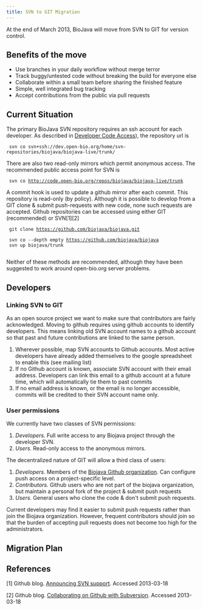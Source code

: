 ```yaml
---
title: SVN to GIT Migration
---
```


At the end of March 2013, BioJava will move from SVN to GIT for version
control.

Benefits of the move
--------------------

-   Use branches in your daily workflow without merge terror
-   Track buggy/untested code without breaking the build for everyone
    else
-   Collaborate within a small team before sharing the finished feature
-   Simple, well integrated bug tracking
-   Accept contributions from the public via pull requests

Current Situation
-----------------

The primary BioJava SVN repository requires an ssh account for each
developer. As described in [Developer Code
Access](http://biojava.org/w/index.php?title=Developer_Code_Access&oldid=5082)),
the repository url is

` svn co svn+ssh://dev.open-bio.org/home/svn-repositories/biojava/biojava-live/trunk/`

There are also two read-only mirrors which permit anonymous access. The
recommended public access point for SVN is

` svn co `[`http://code.open-bio.org/repos/biojava/biojava-live/trunk`](http://code.open-bio.org/repos/biojava/biojava-live/trunk)

A commit hook is used to update a github mirror after each commit. This
repository is read-only (by policy). Although it is possible to develop
from a GIT clone & submit push-requests with new code, none such
requests are accepted. Github repositories can be accessed using either
GIT (recommended) or SVN[1][2]

` git clone `[`https://github.com/biojava/biojava.git`](https://github.com/biojava/biojava.git)

` svn co --depth empty `[`https://github.com/biojava/biojava`](https://github.com/biojava/biojava)  
` svn up biojava/trunk`  
` `

Neither of these methods are recommended, although they have been
suggested to work around open-bio.org server problems.

Developers
----------

### Linking SVN to GIT

As an open source project we want to make sure that contributors are
fairly acknowledged. Moving to github requires using github accounts to
identify developers. This means linking old SVN account names to a
github account so that past and future contributions are linked to the
same person.

1.  Wherever possible, map SVN accounts to Github accounts. Most active
    developers have already added themselves to the google spreadsheet
    to enable this (see mailing list)
2.  If no Github account is known, associate SVN account with their
    email address. Developers can link this email to a github account at
    a future time, which will automatically tie them to past commits
3.  If no email address is known, or the email is no longer accessible,
    commits will be credited to their SVN account name only.

### User permissions

We currently have two classes of SVN permissions:

1.  *Developers.* Full write access to any Biojava project through the
    developer SVN.
2.  *Users.* Read-only access to the anonymous mirrors.

The decentralized nature of GIT will allow a third class of users:

1.  *Developers.* Members of the [Biojava Github
    organization](https://github.com/biojava?tab=members). Can configure
    push access on a project-specific level.
2.  *Contributors.* Github users who are not part of the biojava
    organization, but maintain a personal fork of the project & submit
    push requests
3.  *Users.* General users who clone the code & don't submit push
    requests.

Current developers may find it easier to submit push requests rather
than join the Biojava organization. However, frequent contributors
should join so that the burden of accepting pull requests does not
become too high for the administrators.

Migration Plan
--------------

References
----------

<references/>

[1] Github blog. [Announcing SVN
support](https://github.com/blog/626-announcing-svn-support). Accessed
2013-03-18

[2] Github blog. [Collaborating on Github with
Subversion](https://github.com/blog/1178-collaborating-on-github-with-subversion).
Accessed 2013-03-18
